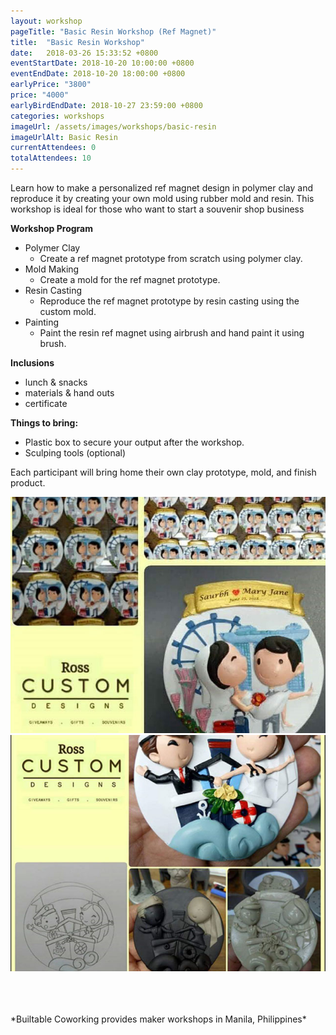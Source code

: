 ```yaml
---
layout: workshop
pageTitle: "Basic Resin Workshop (Ref Magnet)"
title:  "Basic Resin Workshop"
date:   2018-03-26 15:33:52 +0800
eventStartDate: 2018-10-20 10:00:00 +0800
eventEndDate: 2018-10-20 18:00:00 +0800
earlyPrice: "3800"
price: "4000"
earlyBirdEndDate: 2018-10-27 23:59:00 +0800
categories: workshops
imageUrl: /assets/images/workshops/basic-resin
imageUrlAlt: Basic Resin
currentAttendees: 0
totalAttendees: 10
---
```


Learn how to make a personalized ref magnet design in polymer clay and reproduce it by creating your own mold using rubber mold and resin. This workshop is ideal for those who want to start a souvenir shop business 


**Workshop Program**
- Polymer Clay
  - Create a ref magnet prototype from scratch using polymer clay.
- Mold Making
  - Create a mold for the ref magnet prototype.
- Resin Casting
  - Reproduce the ref magnet prototype by resin casting using the custom mold.
- Painting
  - Paint the resin ref magnet using airbrush and hand paint it using brush.

**Inclusions**
- lunch & snacks
- materials & hand outs
- certificate

**Things to bring:**
- Plastic box to secure your output after the workshop.
- Sculping tools (optional)

Each participant will bring home their own clay prototype, mold, and finish product.


![ref magnets made from resin](/assets/images/workshops/basic-resin/sample-1.jpg "ref magnets made from resin")
![ref magnets made from resin](/assets/images/workshops/basic-resin/sample-2.jpg "ref magnets made from resin")


<br>
<br>
<br>
*Builtable Coworking provides maker workshops in Manila, Philippines* 
